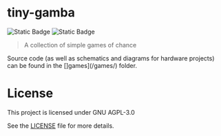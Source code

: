 # tiny-gamba
![Static Badge](https://img.shields.io/badge/License-GNU_AGPL--3.0-yellow)
![Static Badge](https://img.shields.io/badge/this%20aint-texas-red)

> A collection of simple games of chance

Source code (as well as schematics and diagrams for hardware projects) can be found in the []games](/games/) folder.

# License
This project is licensed under GNU AGPL-3.0

See the [LICENSE](LICENSE.txt) file for more details.
